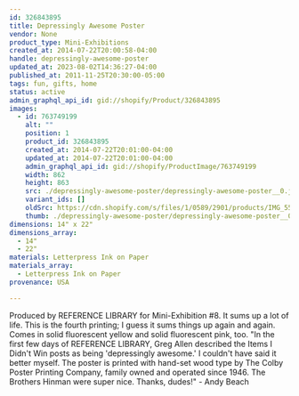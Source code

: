 ```yaml
---
id: 326843895
title: Depressingly Awesome Poster
vendor: None
product_type: Mini-Exhibitions
created_at: 2014-07-22T20:00:58-04:00
handle: depressingly-awesome-poster
updated_at: 2023-08-02T14:36:27-04:00
published_at: 2011-11-25T20:30:00-05:00
tags: fun, gifts, home
status: active
admin_graphql_api_id: gid://shopify/Product/326843895
images:
  - id: 763749199
    alt: ""
    position: 1
    product_id: 326843895
    created_at: 2014-07-22T20:01:00-04:00
    updated_at: 2014-07-22T20:01:00-04:00
    admin_graphql_api_id: gid://shopify/ProductImage/763749199
    width: 862
    height: 863
    src: ./depressingly-awesome-poster/depressingly-awesome-poster__0.jpg
    variant_ids: []
    oldSrc: https://cdn.shopify.com/s/files/1/0589/2901/products/IMG_5581.jpeg?v=1406073660
    thumb: ./depressingly-awesome-poster/depressingly-awesome-poster__0-thumb.jpg
dimensions: 14" x 22"
dimensions_array:
  - 14"
  - 22"
materials: Letterpress Ink on Paper
materials_array:
  - Letterpress Ink on Paper
provenance: USA

---
```


Produced by REFERENCE LIBRARY for Mini-Exhibition #8. It sums up a lot of life. This is the fourth printing; I guess it sums things up again and again. Comes in solid fluorescent yellow and solid fluorescent pink, too. "In the first few days of REFERENCE LIBRARY, Greg Allen described the Items I Didn't Win posts as being 'depressingly awesome.' I couldn't have said it better myself. The poster is printed with hand-set wood type by The Colby Poster Printing Company, family owned and operated since 1946. The Brothers Hinman were super nice. Thanks, dudes!" - Andy Beach